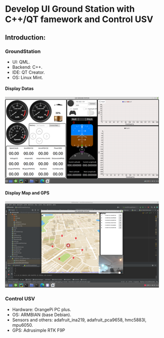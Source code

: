 # Develop UI Ground Station with C++/QT famework and Control USV

## Introduction:
### GroundStation
- UI: QML.
- Backend: C++.
- IDE: QT Creator.
- OS: Linux Mint.
#### Display Datas
![App Screenshot](https://github.com/XuanTrieu2611/Trieu-s/blob/76b5e6b2dc1f9245d7cb537350cb05c6fdcc7bf4/Screenshot%20from%202022-08-06%2010-34-14.png)
#### Display Map and GPS
![App Screenshot](https://github.com/XuanTrieu2611/Trieu-s/blob/10d0ce48fde9b4bd77be0ce05574a0248aadd944/Screenshot%20from%202022-08-06%2013-29-16.png)
### Control USV
- Hardware: OrangePi PC plus.
- OS: ARMBIAN (base Debian).
- Sensors and others: adafruit_ina219, adafruit_pca9658, hmc5883l, mpu6050.
- GPS: Adrusimple RTK F9P

